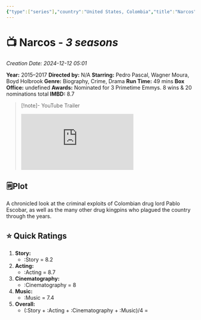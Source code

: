 ```yaml
---
{"type":["series"],"country":"United States, Colombia","title":"Narcos","year":"2015–2017","director":"N/A","actors":["Pedro Pascal, Wagner Moura, Boyd Holbrook"],"genre":["Biography, Crime, Drama"],"length":"3","seen with":"Myself","year watched":"2024","rating":"8.3","location":"Dubai","poster":"https://m.media-amazon.com/images/M/MV5BNzQwOTcwMzIwN15BMl5BanBnXkFtZTgwMjYxMTA0NjE@._V1_SX300.jpg","Box_office":"undefined","IMDB":"8.7","publish":true,"seen":true,"Creation Date":"2024-12-12 05:01","PassFrontmatter":true}
---
```


# 📺 **Narcos** - *3 seasons*
*Creation Date: 2024-12-12 05:01*

**Year:** 2015–2017
**Directed by:** N/A
**Starring:**  Pedro Pascal, Wagner Moura, Boyd Holbrook
**Genre:** Biography, Crime, Drama
**Run Time:** 49 mins
**Box Office:** undefined
**Awards:** Nominated for 3 Primetime Emmys. 8 wins & 20 nominations total
**IMBD:** 8.7

> [!note]- YouTube Trailer
> <iframe src="https://www.youtube.com/embed/xl8zdCY-abw" title="Narcos - Main Trailer - Netflix [HD]" frameborder="0" allow="accelerometer; autoplay; clipboard-write; encrypted-media; gyroscope; picture-in-picture; web-share" allowfullscreen></iframe>


## 🗒️Plot

A chronicled look at the criminal exploits of Colombian drug lord Pablo Escobar, as well as the many other drug kingpins who plagued the country through the years.

## ⭐ Quick Ratings

1. **Story:** 
	- :Story = 8.2
2. **Acting:** 
	- :Acting = 8.7
3. **Cinematography:** 
	- :Cinematography = 8
4. **Music:** 
	- :Music = 7.4
5. **Overall:** 
	- (:Story + :Acting + :Cinematography + :Music)/4 = 

